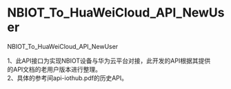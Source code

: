# NBIOT_To_HuaWeiCloud_API_NewUser   
NBIOT_To_HuaWeiCloud_API_NewUser             

1、此API接口为实现NBIOT设备与华为云平台对接，此开发的API根据其提供       
   的API文档的老用户版本进行整理。       
2、具体的参考间api-iothub.pdf的历史API。      



            
 
